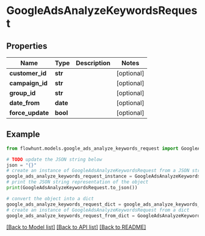 # GoogleAdsAnalyzeKeywordsRequest


## Properties

Name | Type | Description | Notes
------------ | ------------- | ------------- | -------------
**customer_id** | **str** |  | [optional] 
**campaign_id** | **str** |  | [optional] 
**group_id** | **str** |  | [optional] 
**date_from** | **date** |  | [optional] 
**force_update** | **bool** |  | [optional] 

## Example

```python
from flowhunt.models.google_ads_analyze_keywords_request import GoogleAdsAnalyzeKeywordsRequest

# TODO update the JSON string below
json = "{}"
# create an instance of GoogleAdsAnalyzeKeywordsRequest from a JSON string
google_ads_analyze_keywords_request_instance = GoogleAdsAnalyzeKeywordsRequest.from_json(json)
# print the JSON string representation of the object
print(GoogleAdsAnalyzeKeywordsRequest.to_json())

# convert the object into a dict
google_ads_analyze_keywords_request_dict = google_ads_analyze_keywords_request_instance.to_dict()
# create an instance of GoogleAdsAnalyzeKeywordsRequest from a dict
google_ads_analyze_keywords_request_from_dict = GoogleAdsAnalyzeKeywordsRequest.from_dict(google_ads_analyze_keywords_request_dict)
```
[[Back to Model list]](../README.md#documentation-for-models) [[Back to API list]](../README.md#documentation-for-api-endpoints) [[Back to README]](../README.md)


